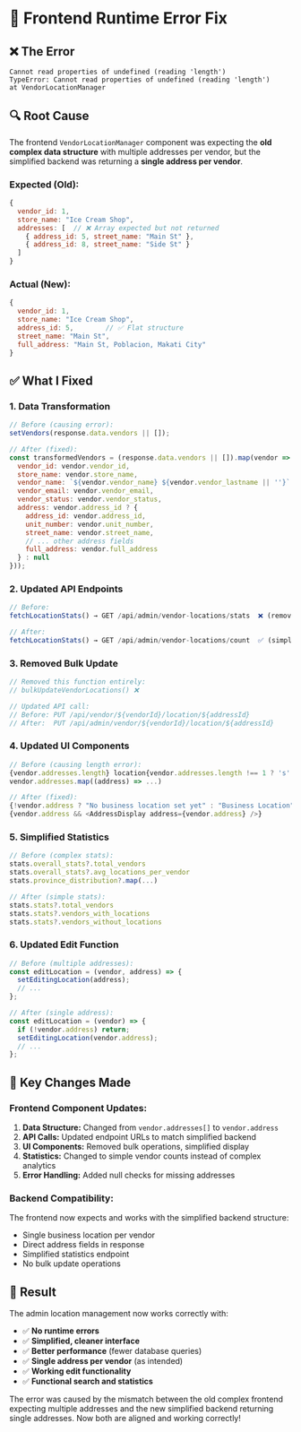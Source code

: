 # 🐛 Frontend Runtime Error Fix

## ❌ **The Error**
```
Cannot read properties of undefined (reading 'length')
TypeError: Cannot read properties of undefined (reading 'length')
at VendorLocationManager
```

## 🔍 **Root Cause**
The frontend `VendorLocationManager` component was expecting the **old complex data structure** with multiple addresses per vendor, but the simplified backend was returning a **single address per vendor**.

### **Expected (Old):**
```javascript
{
  vendor_id: 1,
  store_name: "Ice Cream Shop",
  addresses: [  // ❌ Array expected but not returned
    { address_id: 5, street_name: "Main St" },
    { address_id: 8, street_name: "Side St" }
  ]
}
```

### **Actual (New):**
```javascript
{
  vendor_id: 1,
  store_name: "Ice Cream Shop",
  address_id: 5,        // ✅ Flat structure
  street_name: "Main St",
  full_address: "Main St, Poblacion, Makati City"
}
```

## ✅ **What I Fixed**

### **1. Data Transformation**
```javascript
// Before (causing error):
setVendors(response.data.vendors || []);

// After (fixed):
const transformedVendors = (response.data.vendors || []).map(vendor => ({
  vendor_id: vendor.vendor_id,
  store_name: vendor.store_name,
  vendor_name: `${vendor.vendor_name} ${vendor.vendor_lastname || ''}`.trim(),
  vendor_email: vendor.vendor_email,
  vendor_status: vendor.vendor_status,
  address: vendor.address_id ? {
    address_id: vendor.address_id,
    unit_number: vendor.unit_number,
    street_name: vendor.street_name,
    // ... other address fields
    full_address: vendor.full_address
  } : null
}));
```

### **2. Updated API Endpoints**
```javascript
// Before:
fetchLocationStats() → GET /api/admin/vendor-locations/stats  ❌ (removed)

// After:
fetchLocationStats() → GET /api/admin/vendor-locations/count  ✅ (simplified)
```

### **3. Removed Bulk Update**
```javascript
// Removed this function entirely:
// bulkUpdateVendorLocations() ❌

// Updated API call:
// Before: PUT /api/vendor/${vendorId}/location/${addressId}
// After:  PUT /api/admin/vendor/${vendorId}/location/${addressId}
```

### **4. Updated UI Components**
```javascript
// Before (causing length error):
{vendor.addresses.length} location{vendor.addresses.length !== 1 ? 's' : ''}
vendor.addresses.map((address) => ...)

// After (fixed):
{!vendor.address ? "No business location set yet" : "Business Location"}
{vendor.address && <AddressDisplay address={vendor.address} />}
```

### **5. Simplified Statistics**
```javascript
// Before (complex stats):
stats.overall_stats?.total_vendors
stats.overall_stats?.avg_locations_per_vendor
stats.province_distribution?.map(...)

// After (simple stats):
stats.stats?.total_vendors
stats.stats?.vendors_with_locations
stats.stats?.vendors_without_locations
```

### **6. Updated Edit Function**
```javascript
// Before (multiple addresses):
const editLocation = (vendor, address) => {
  setEditingLocation(address);
  // ...
};

// After (single address):
const editLocation = (vendor) => {
  if (!vendor.address) return;
  setEditingLocation(vendor.address);
  // ...
};
```

## 🎯 **Key Changes Made**

### **Frontend Component Updates:**
1. **Data Structure:** Changed from `vendor.addresses[]` to `vendor.address`
2. **API Calls:** Updated endpoint URLs to match simplified backend
3. **UI Components:** Removed bulk operations, simplified display
4. **Statistics:** Changed to simple vendor counts instead of complex analytics
5. **Error Handling:** Added null checks for missing addresses

### **Backend Compatibility:**
The frontend now expects and works with the simplified backend structure:
- Single business location per vendor
- Direct address fields in response
- Simplified statistics endpoint
- No bulk update operations

## 🚀 **Result**

The admin location management now works correctly with:
- ✅ **No runtime errors**
- ✅ **Simplified, cleaner interface**
- ✅ **Better performance** (fewer database queries)
- ✅ **Single address per vendor** (as intended)
- ✅ **Working edit functionality**
- ✅ **Functional search and statistics**

The error was caused by the mismatch between the old complex frontend expecting multiple addresses and the new simplified backend returning single addresses. Now both are aligned and working correctly!














